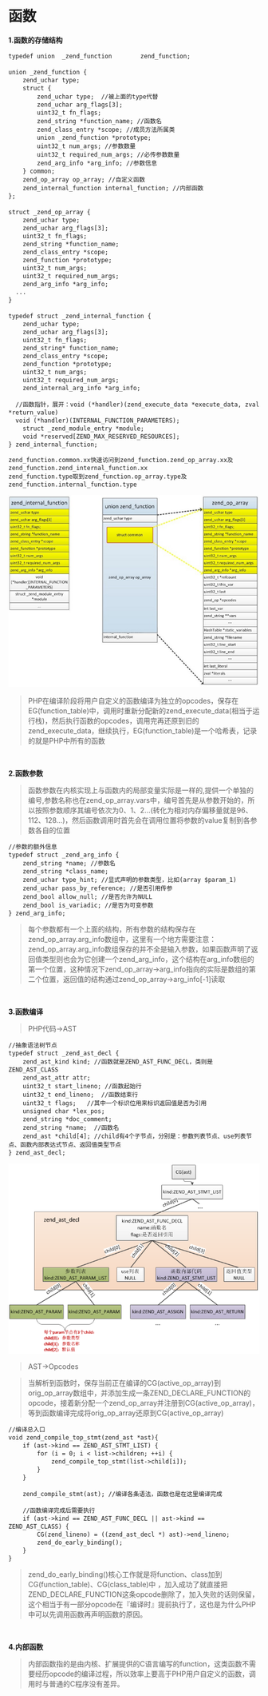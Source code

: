 # 函数

**1.函数的存储结构**

```
typedef union  _zend_function        zend_function;

union _zend_function {
    zend_uchar type;  
    struct {
        zend_uchar type;  //被上面的type代替
        zend_uchar arg_flags[3];
        uint32_t fn_flags;
        zend_string *function_name; //函数名
        zend_class_entry *scope; //成员方法所属类
        union _zend_function *prototype;
        uint32_t num_args; //参数数量
        uint32_t required_num_args; //必传参数数量
        zend_arg_info *arg_info; //参数信息
    } common;
    zend_op_array op_array; //自定义函数
    zend_internal_function internal_function; //内部函数
};

struct _zend_op_array {
	zend_uchar type;
	zend_uchar arg_flags[3];
	uint32_t fn_flags;
	zend_string *function_name;
	zend_class_entry *scope;
	zend_function *prototype;
	uint32_t num_args;
	uint32_t required_num_args;
	zend_arg_info *arg_info;
  ...
}

typedef struct _zend_internal_function {
	zend_uchar type;
	zend_uchar arg_flags[3];
	uint32_t fn_flags;
	zend_string* function_name;
	zend_class_entry *scope;
	zend_function *prototype;
	uint32_t num_args;
	uint32_t required_num_args;
	zend_internal_arg_info *arg_info;

  //函数指针，展开：void (*handler)(zend_execute_data *execute_data, zval *return_value)
  void (*handler)(INTERNAL_FUNCTION_PARAMETERS);
	struct _zend_module_entry *module;
	void *reserved[ZEND_MAX_RESERVED_RESOURCES];
} zend_internal_function;
```

```
zend_function.common.xx快速访问到zend_function.zend_op_array.xx及zend_function.zend_internal_function.xx
zend_function.type取到zend_function.op_array.type及zend_function.internal_function.type
```

![](./img/19.jpeg)

>PHP在编译阶段将用户自定义的函数编译为独立的opcodes，保存在EG(function_table)中，调用时重新分配新的zend_execute_data(相当于运行栈)，然后执行函数的opcodes，调用完再还原到旧的zend_execute_data，继续执行，EG(function_table)是一个哈希表，记录的就是PHP中所有的函数

<br>

**2.函数参数**

>函数参数在内核实现上与函数内的局部变量实际是一样的,提供一个单独的编号,参数名称也在zend_op_array.vars中，编号首先是从参数开始的，所以按照参数顺序其编号依次为0、1、2...(转化为相对内存偏移量就是96、112、128...)，然后函数调用时首先会在调用位置将参数的value复制到各参数各自的位置

```
//参数的额外信息
typedef struct _zend_arg_info {
    zend_string *name; //参数名
    zend_string *class_name;
    zend_uchar type_hint; //显式声明的参数类型，比如(array $param_1)
    zend_uchar pass_by_reference; //是否引用传参
    zend_bool allow_null; //是否允许为NULL
    zend_bool is_variadic; //是否为可变参数
} zend_arg_info;
```

>每个参数都有一个上面的结构，所有参数的结构保存在zend_op_array.arg_info数组中，这里有一个地方需要注意：zend_op_array.arg_info数组保存的并不全是输入参数，如果函数声明了返回值类型则也会为它创建一个zend_arg_info，这个结构在arg_info数组的第一个位置，这种情况下zend_op_array->arg_info指向的实际是数组的第二个位置，返回值的结构通过zend_op_array->arg_info[-1]读取

<br>

**3.函数编译**

>PHP代码->AST

```
//抽象语法树节点
typedef struct _zend_ast_decl {
    zend_ast_kind kind; //函数就是ZEND_AST_FUNC_DECL，类则是ZEND_AST_CLASS
    zend_ast_attr attr;
    uint32_t start_lineno; //函数起始行
    uint32_t end_lineno;  //函数结束行
    uint32_t flags;   //其中一个标识位用来标识返回值是否为引用
    unsigned char *lex_pos;
    zend_string *doc_comment;
    zend_string *name;  //函数名
    zend_ast *child[4]; //child有4个子节点，分别是：参数列表节点、use列表节点、函数内部表达式节点、返回值类型节点
} zend_ast_decl;
```

![](img/34.png)

>AST->Opcodes

>当解析到函数时，保存当前正在编译的CG(active_op_array)到orig_op_array数组中，并添加生成一条ZEND_DECLARE_FUNCTION的opcode，接着新分配一个zend_op_array并注册到CG(active_op_array)，等到函数编译完成将orig_op_array还原到CG(active_op_array)

```
//编译总入口
void zend_compile_top_stmt(zend_ast *ast){
    if (ast->kind == ZEND_AST_STMT_LIST) {
        for (i = 0; i < list->children; ++i) {
            zend_compile_top_stmt(list->child[i]);
        }
    }

    zend_compile_stmt(ast); //编译各条语法，函数也是在这里编译完成

    //函数编译完成后需要执行
    if (ast->kind == ZEND_AST_FUNC_DECL || ast->kind == ZEND_AST_CLASS) {
        CG(zend_lineno) = ((zend_ast_decl *) ast)->end_lineno;
        zend_do_early_binding();
    }
}
```

>zend_do_early_binding()核心工作就是将function、class加到CG(function_table)、CG(class_table)中 ，加入成功了就直接把ZEND_DECLARE_FUNCTION这条opcode删除了，加入失败的话则保留，这个相当于有一部分opcode在『编译时』提前执行了，这也是为什么PHP中可以先调用函数再声明函数的原因。

<br>

**4.内部函数**

>内部函数指的是由内核、扩展提供的C语言编写的function，这类函数不需要经历opcode的编译过程，所以效率上要高于PHP用户自定义的函数，调用时与普通的C程序没有差异。
